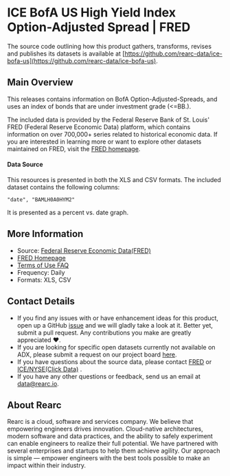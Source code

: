 
# ICE BofA US High Yield Index Option-Adjusted Spread | FRED

The source code outlining how this product gathers, transforms, revises
and publishes its datasets is available at
[https://github.com/rearc-data/ice-bofa-us](https://github.com/rearc-data/ice-bofa-us).

## Main Overview

This releases contains information on BofA Option-Adjusted-Spreads, and uses an index of bonds that are under investment grade (<=BB.).

The included data is provided by the Federal Reserve Bank of St. Louis' FRED (Federal Reserve Economic Data) platform, which contains information on over 700,000+ series related to historical economic data. If you are interested in learning more or want to explore other datasets maintained on FRED, visit the [FRED homepage](https://fred.stlouisfed.org/).

#### Data Source
This resources is presented in both the XLS and CSV formats. The included dataset contains the following columns:

`"date", "BAMLH0A0HYM2"`

It is presented as a percent vs. date graph.

## More Information
- Source: [Federal Reserve Economic Data(FRED)](https://fred.stlouisfed.org/series/BAMLH0A0HYM2)
- [FRED Homepage](https://fred.stlouisfed.org/)
- [Terms of Use FAQ](https://fred.stlouisfed.org/legal/)
- Frequency: Daily
- Formats: XLS, CSV

## Contact Details
- If you find any issues with or have enhancement ideas for this product, open up a GitHub [issue]() and we will gladly take a look at it. Better yet, submit a pull request. Any contributions you make are greatly appreciated :heart:.
- If you are looking for specific open datasets currently not available on ADX, please submit a request on our project board [here](https://github.com/rearc-data/ice-bofa-us/issues).
- If you have questions about the source data, please contact [FRED](https://fred.stlouisfed.org/contactus/) or [ICE/NYSE(Click Data)](https://www.nyse.com/contact) .
- If you have any other questions or feedback, send us an email at data@rearc.io.

## About Rearc
Rearc is a cloud, software and services company. We believe that empowering engineers drives innovation. Cloud-native architectures, modern software and data practices, and the ability to safely experiment can enable engineers to realize their full potential. We have partnered with several enterprises and startups to help them achieve agility. Our approach is simple — empower engineers with the best tools possible to make an impact within their industry.
